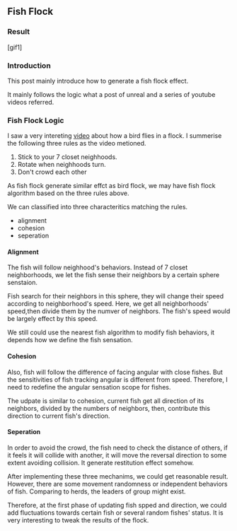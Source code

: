 ## Fish Flock

### Result
[gif1]
### Introduction

This post mainly introduce how to generate a fish flock effect.

It mainly follows the logic what a post of unreal and a series of youtube videos referred.

### Fish Flock Logic

I saw a very intereting [video](https://www.youtube.com/watch?v=9pRC-lPuhuU&t=20s) about how a bird flies in a flock. I summerise the following three rules as the video metioned.

1. Stick to your 7 closet neighhoods.
2. Rotate when neighhoods turn.
3. Don't crowd each other

As fish flock generate similar effct as bird flock, we may have fish flock algorithm based on the three rules above.

We can classified into three characteritics matching the rules.
- alignment
- cohesion
- seperation

#### Alignment
The fish will follow neighhood's behaviors. Instead of 7 closet neighborhoods, we let the fish sense their neighbors by a certain sphere senstaion.

Fish search for their neighbors in this sphere, they will change their speed according to neighborhood's speed. Here, we get all neighborhoods' speed,then divide them by the numver of neighbors. The fish's speed would be largely effect by this speed.

We still could use the nearest fish algorithm to modify fish behaviors, it depends how we define the fish sensation.

#### Cohesion
Also, fish will follow the difference of facing angular with close fishes. But the sensitivities of fish tracking angular is different from speed. Therefore, I need to redefine the angular sensation scope for fishes.

The udpate is similar to cohesion, current fish get all direction of its neighbors, divided by the numbers of neighbors, then, contribute this direction to current fish's direction.

#### Seperation

In order to avoid the crowd, the fish need to check the distance of others, if it feels it will collide with another, it will move the reversal direction to some extent avoiding collision. It generate restitution effect somehow.

After implementing these three mechanims, we could get reasonable result. However, there are some movement randomness or independent behaviors of fish. Comparing to herds, the leaders of group might exist.

Therefore, at the first phase of updating fish spped and direction, we could add fluctuations towards certain fish or several random fishes' status. It is very interesting to tweak the results of the flock.
